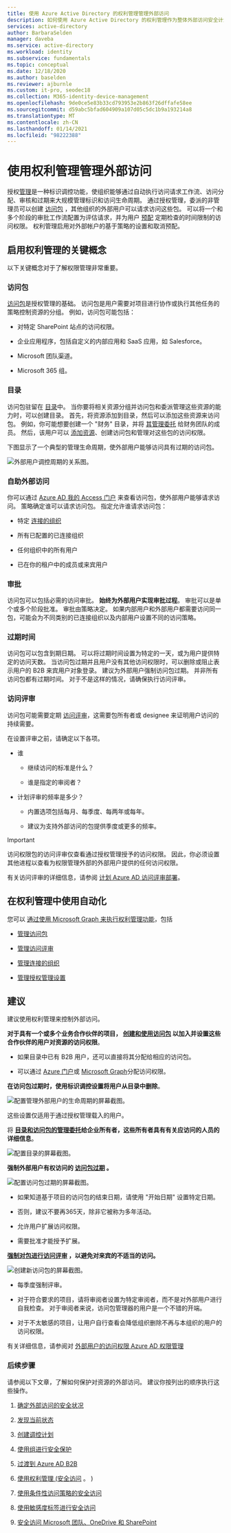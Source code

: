 ```yaml
---
title: 使用 Azure Active Directory 的权利管理管理外部访问
description: 如何使用 Azure Active Directory 的权利管理作为整体外部访问安全计划的一部分。
services: active-directory
author: BarbaraSelden
manager: daveba
ms.service: active-directory
ms.workload: identity
ms.subservice: fundamentals
ms.topic: conceptual
ms.date: 12/18/2020
ms.author: baselden
ms.reviewer: ajburnle
ms.custom: it-pro, seodec18
ms.collection: M365-identity-device-management
ms.openlocfilehash: 9de0ce5e83b33cd793953e2b863f26dffafe58ee
ms.sourcegitcommit: d59abc5bfad604909a107d05c5dc1b9a193214a8
ms.translationtype: MT
ms.contentlocale: zh-CN
ms.lasthandoff: 01/14/2021
ms.locfileid: "98222388"
---
```

# <a name="manage-external-access-with-entitlement-management"></a>使用权利管理管理外部访问 


授权[管理](../governance/entitlement-management-overview.md)是一种标识调控功能，使组织能够通过自动执行访问请求工作流、访问分配、审核和过期来大规模管理标识和访问生命周期。 通过授权管理，委派的非管理员可以创建 [访问包](../governance/entitlement-management-overview.md) ，其他组织的外部用户可以请求访问这些包。 可以将一个和多个阶段的审批工作流配置为评估请求，并为用户 [预配](../governance/what-is-provisioning.md) 定期检查的时间限制的访问权限。 权利管理启用对外部帐户的基于策略的设置和取消预配。

## <a name="key-concepts-for-enabling-entitlement-management"></a>启用权利管理的关键概念

以下关键概念对于了解权限管理非常重要。

### <a name="access-packages"></a>访问包

[访问包](../governance/entitlement-management-overview.md)是授权管理的基础。 访问包是用户需要对项目进行协作或执行其他任务的策略控制资源的分组。 例如，访问包可能包括：

* 对特定 SharePoint 站点的访问权限。

* 企业应用程序，包括自定义的内部应用和 SaaS 应用，如 Salesforce。

* Microsoft 团队渠道。

* Microsoft 365 组。 

### <a name="catalogs"></a>目录

访问包驻留在 [目录](../governance/entitlement-management-catalog-create.md)中。 当你要将相关资源分组并访问包和委派管理这些资源的能力时，可以创建目录。 首先，将资源添加到目录，然后可以添加这些资源来访问包。 例如，你可能想要创建一个 "财务" 目录，并将 [其管理委托](../governance/entitlement-management-delegate.md) 给财务团队的成员。 然后，该用户可以 [添加资源](../governance/entitlement-management-catalog-create.md)、创建访问包和管理对这些包的访问权限。

下图显示了一个典型的管理生命周期，使外部用户能够访问具有过期的访问包。

![外部用户调控周期的关系图。](media/secure-external-access/6-governance-lifecycle.png)

### <a name="self-service-external-access"></a>自助外部访问

你可以通过 [Azure AD 我的 Access 门户](../governance/entitlement-management-request-access.md) 来查看访问包，使外部用户能够请求访问。 策略确定谁可以请求访问包。 指定允许谁请求访问包：

* 特定 [连接的组织](../governance/entitlement-management-organization.md)

* 所有已配置的已连接组织

* 任何组织中的所有用户

* 已在你的租户中的成员或来宾用户

### <a name="approvals"></a>审批   
访问包可以包括必需的访问审批。 **始终为外部用户实现审批过程**。 审批可以是单个或多个阶段批准。 审批由策略决定。 如果内部用户和外部用户都需要访问同一包，可能会为不同类别的已连接组织以及内部用户设置不同的访问策略。

### <a name="expiration"></a>过期时间  
访问包可以包含到期日期。 可以将过期时间设置为特定的一天，或为用户提供特定的访问天数。 当访问包过期并且用户没有其他访问权限时，可以删除或阻止表示用户的 B2B 来宾用户对象登录。 建议为外部用户强制访问包过期。 并非所有访问包都有过期时间。 对于不是这样的情况，请确保执行访问评审。

### <a name="access-reviews"></a>访问评审

访问包可能需要定期 [访问评审](../governance/manage-guest-access-with-access-reviews.md)，这需要包所有者或 designee 来证明用户访问的持续需要。 

在设置评审之前，请确定以下各项。

* 谁

   * 继续访问的标准是什么？

   * 谁是指定的审阅者？

* 计划评审的频率是多少？

   * 内置选项包括每月、每季度、每两年或每年。 

   * 建议为支持外部访问的包提供季度或更多的频率。 

 

> [!IMPORTANT]
> 访问权限包的访问评审仅查看通过授权管理授予的访问权限。 因此，你必须设置其他进程以查看为权限管理外部的外部用户提供的任何访问权限。

有关访问评审的详细信息，请参阅 [计划 Azure AD 访问评审部署](../governance/deploy-access-reviews.md)。

## <a name="using-automation-in-entitlement-management"></a>在权利管理中使用自动化

您可以 [通过使用 Microsoft Graph 来执行权利管理功能](https://docs.microsoft.com/graph/tutorial-access-package-api)，包括

* [管理访问包](https://docs.microsoft.com/graph/api/resources/accesspackage?view=graph-rest-beta)

* [管理访问评审](https://docs.microsoft.com/graph/api/resources/accessreviewsv2-root?view=graph-rest-beta)

* [管理连接的组织](https://docs.microsoft.com/graph/api/resources/connectedorganization?view=graph-rest-beta)

* [管理授权管理设置](https://docs.microsoft.com/graph/api/resources/entitlementmanagementsettings?view=graph-rest-beta)

## <a name="recommendations"></a>建议 

建议使用权利管理来控制外部访问。

**对于具有一个或多个业务合作伙伴的项目， [创建和使用访问包](../governance/entitlement-management-access-package-create.md) 以加入并设置这些合作伙伴的用户对资源的访问权限**。 

* 如果目录中已有 B2B 用户，还可以直接将其分配给相应的访问包。

* 可以通过 [Azure 门户](../governance/entitlement-management-access-package-assignments.md)或 [Microsoft Graph](https://docs.microsoft.com/graph/api/resources/accesspackageassignmentrequest?view=graph-rest-beta)分配访问权限。

**在访问包过期时，使用标识调控设置将用户从目录中删除**。

![配置管理外部用户的生命周期的屏幕截图。](media/secure-external-access/6-manage-external-lifecycle.png)

这些设置仅适用于通过授权管理载入的用户。

将 **[目录和访问包的管理委托](../governance/entitlement-management-delegate.md)给企业所有者，这些所有者具有有关应访问的人员的详细信息**。

![配置目录的屏幕截图。](media/secure-external-access/6-catalog-management.png)

**强制外部用户有权访问的 [访问包过期](../governance/entitlement-management-access-package-lifecycle-policy.md) 。**


![配置访问包过期的屏幕截图。](media/secure-external-access/6-access-package-expiration.png)

* 如果知道基于项目的访问包的结束日期，请使用 "开始日期" 设置特定日期。 

* 否则，建议不要再365天，除非它被称为多年活动。

* 允许用户扩展访问权限。

* 需要批准才能授予扩展。

**[强制对包进行访问评审](../governance/manage-guest-access-with-access-reviews.md) ，以避免对来宾的不适当的访问。**

![创建新访问包的屏幕截图。](media/secure-external-access/6-new-access-package.png)

* 每季度强制评审。

* 对于符合要求的项目，请将审阅者设置为特定审阅者，而不是对外部用户进行自我检查。 对于审阅者来说，访问包管理器的用户是一个不错的开端。 

* 对于不太敏感的项目，让用户自行查看会降低组织删除不再与本组织的用户的访问权限。

有关详细信息，请参阅对 [外部用户的访问权限 Azure AD 权限管理](../governance/entitlement-management-external-users.md) 

### <a name="next-steps"></a>后续步骤

请参阅以下文章，了解如何保护对资源的外部访问。 建议你按列出的顺序执行这些操作。

1. [确定外部访问的安全状况](1-secure-access-posture.md)

2. [发现当前状态](2-secure-access-current-state.md)

3. [创建调控计划](3-secure-access-plan.md)

4. [使用组进行安全保护](4-secure-access-groups.md)

5. [过渡到 Azure AD B2B](5-secure-access-b2b.md)

6. [使用权利管理 (安全访问](6-secure-access-entitlement-managment.md) 。 ) 

7. [使用条件性访问策略的安全访问](7-secure-access-conditional-access.md)

8. [使用敏感度标签进行安全访问](8-secure-access-sensitivity-labels.md)

9. [安全访问 Microsoft 团队、OneDrive 和 SharePoint](9-secure-access-teams-sharepoint.md)

 

 
